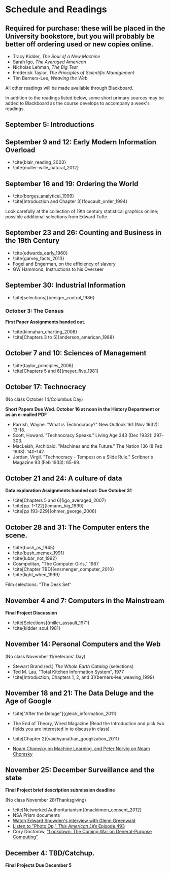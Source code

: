 # Schedule and Readings

## Required for purchase: these will be placed in the University bookstore, but you will probably be better off ordering used or new copies online.

* Tracy Kidder, *The Soul of a New Machine*
* Sarah Igo, *The Averaged American*
* Nicholas Lehman, *The Big Test*
* Frederick Taylor, *The Principles of Scientific Management*
* Tim Berners-Lee, *Weaving the Web*

All other readings will be made available through Blackboard.

In addition to the readings listed below, some short primary sources may be added to Blackboard as the course develops to accompany a week's readings.

## September 5: Introductions

## September 9 and 12: Early Modern Information Overload

* \cite{blair_reading_2003}
* \cite{muller-wille_natural_2012}

## September 16 and 19: Ordering the World

* \cite{borges_analytical_1999}
* \cite[Introduction and Chapter 3]{foucault_order_1994}

Look carefully at the collection of 19th century statistical graphics online; possible additional selections from Edward Tufte.

## September 23 and 26: Counting and Business in the 19th Century

* \cite{edwards_early_1960}	 
* \cite{garvey_facts_2013}
* Fogel and Engerman, on the efficiency of slavery
* GW Hammond, Instructions to his Overseer

## September 30: Industrial Information
* \cite[selections]{beniger_control_1986}

### October 3: The Census

**First Paper Assignments handed out.**

* \cite{kinnahan_charting_2008}
* \cite[Chapters 3 to 5]{anderson_american_1988}

## October 7 and 10: Sciences of Management

* \cite{taylor_principles_2006}
* \cite[Chapters 5 and 6]{meyer_five_1981}

## October 17: Technocracy

(No class October 14/Columbus Day)

**Short Papers Due Wed. October 16 at noon in the History Department or as an e-mailed PDF**

* Parrish, Wayne. "What is Technocracy?" New Outlook 161 (Nov 1932): 13-18.
* Scott, Howard. "Technocracy Speaks." Living Age 343 (Dec 1932): 297-303.
* MacLeish, Archibald. "Machines and the Future." The Nation 136 (8 Feb 1933): 140-142.
* Jordan, Virgil. "Technocracy - Tempest on a Slide Rule." Scribner's Magazine 93 (Feb 1933): 65-69.

## October 21 and 24: A culture of data

**Data exploration Assignments handed out: Due October 31**

* \cite[Chapters 5 and 6]{igo_averaged_2007}
* \cite[pp. 1-122]{lemann_big_1999}
* \cite[pp 193-229]{ohmer_george_2006}

## October 28 and 31: The Computer enters the scene.

* \cite{bush_as_1945}
* \cite{bush_memex_1991}
* \cite{lubar_not_1992}
* Cosmpolitan, "The Computer Girls," 1967
* \cite[Chapter TBD]{ensmenger_computer_2010}
* \cite{light_when_1999}

Film selections: "The Desk Set"

## November 4 and 7: Computers in the Mainstream

**Final Project Discussion**

* \cite[Selections]{miller_assault_1971}
* \cite{kidder_soul_1981}

## November 14: Personal Computers and the Web

(No class November 11/Veterans' Day)

* Stewart Brand (ed.) *The Whole Earth Catalog* (selections)
* Ted M. Lau, "Total Kitchen Information System", 1977
* \cite[Introduction; Chapters 1, 2, and 3]{berners-lee_weaving_1999}


## November 18 and 21: The Data Deluge and the Age of Google

* \cite["After the Deluge"]{gleick_information_2011}
* The End of Theory, Wired Magazine (Read the Introduction and pick two fields you are interested in to discuss in class)

* \cite[Chapter 2]{vaidhyanathan_googlization_2011}
* [Noam Chomsky on Machine Learning, and Peter Norvig on Noam Chomsky](http://norvig.com/chomsky.html)

## November 25: December Surveillance and the state

**Final Project brief description submission deadline**

(No class November 28/Thanksgiving)

* \cite[Networked Authoritarianism]{mackinnon_consent_2012}
* NSA Prism documents
* [Watch Edward Snowden's interview with Glenn Greenwald](http://www.youtube.com/watch?v=5yB3n9fu-rM)
* [Listen to "Photo Op," *This American Life* Episode 493](http://www.thisamericanlife.org/radio-archives/episode/493/picture-show?act=1)
* Cory Doctorow, ["Lockdown: The Coming War on General-Purpose Computing"](http://boingboing.net/2012/01/10/lockdown.html)

## December 4: TBD/Catchup.

**Final Projects Due December 5**
